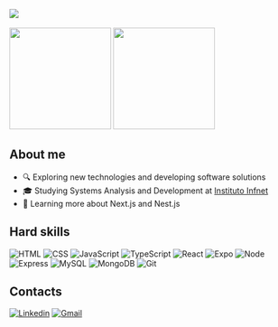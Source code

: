 ![](https://komarev.com/ghpvc/?username=renatozr&color=006bed)
<br />
<br />
<img height="180em" src="https://github-readme-stats.vercel.app/api?username=renatozr&theme=react&show_icons=true" />
<img height="180em" src="https://github-readme-stats.vercel.app/api/top-langs/?username=renatozr&theme=react&layout=compact" />

## About me

- :mag: Exploring new technologies and developing software solutions
- :mortar_board: Studying Systems Analysis and Development at <a href="https://www.infnet.edu.br/infnet/sobre">Instituto Infnet</a>
- :seedling: Learning more about Next.js and Nest.js

<!--
- :mag: Exploring new technologies and developing software solutions
- :mortar_board: Graduated in Systems Analysis and Development at <a href="https://www.infnet.edu.br/infnet/sobre">Instituto Infnet</a>
- :briefcase: Working as a Full Stack Developer at Mercado Livre
- :seedling: Learning more about Next.js and Nest.js
-->

## Hard skills

![HTML](https://img.shields.io/badge/-HTML-333333?style=flat&logo=html5)
![CSS](https://img.shields.io/badge/-CSS-333333?style=flat&logoColor=dodgerblue&logo=css3)
![JavaScript](https://img.shields.io/badge/-JavaScript-333333?style=flat&logo=javascript)
![TypeScript](https://img.shields.io/badge/-TypeScript-333333?style=flat&logo=typescript)
![React](https://img.shields.io/badge/-React-333333?style=flat&logo=react)
![Expo](https://img.shields.io/badge/-Expo-333333?style=flat&logo=expo)
![Node](https://img.shields.io/badge/-Node-333333?style=flat&logo=node.js)
![Express](https://img.shields.io/badge/-Express-333333?style=flat&logo=express)
![MySQL](https://img.shields.io/badge/-MySQL-333333?style=flat&logo=mysql)
![MongoDB](https://img.shields.io/badge/-MongoDB-333333?style=flat&logo=mongodb)
![Git](https://img.shields.io/badge/-Git-333333?style=flat&logo=git)

## Contacts

[![Linkedin](https://img.shields.io/badge/-Linkedin-blue?style=flat-square&logo=Linkedin&logoColor=white&link=https://www.linkedin.com/in/renatozr11)](https://www.linkedin.com/in/renatozr11)
[![Gmail](https://img.shields.io/badge/-Gmail-D14836?style=flat-square&logo=Gmail&logoColor=white&link=mailto:renatozr07@gmail.com)](mailto:renatozr07@gmail.com)
